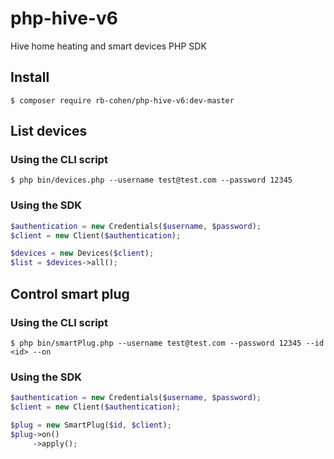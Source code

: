 # php-hive-v6
Hive home heating and smart devices PHP SDK

## Install
`$ composer require rb-cohen/php-hive-v6:dev-master`

## List devices

### Using the CLI script
`$ php bin/devices.php --username test@test.com --password 12345`

### Using the SDK
```php
$authentication = new Credentials($username, $password);
$client = new Client($authentication);

$devices = new Devices($client);
$list = $devices->all();
```

## Control smart plug
### Using the CLI script
`$ php bin/smartPlug.php --username test@test.com --password 12345 --id <id> --on`

### Using the SDK
```php
$authentication = new Credentials($username, $password);
$client = new Client($authentication);

$plug = new SmartPlug($id, $client);
$plug->on()
     ->apply();
```